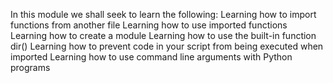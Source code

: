 In this module we shall seek to learn the following:
Learning how to import functions from another file
Learning how to use imported functions
Learning how to create a module
Learning how to use the built-in function dir()
Learning how to prevent code in your script from being executed when imported
Learning how to use command line arguments with Python programs
